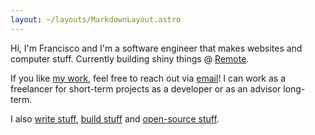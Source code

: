 ```yaml
---
layout: ~/layouts/MarkdownLayout.astro
---
```


Hi, I'm Francisco and I'm a software engineer that makes websites and computer stuff. Currently building shiny things @ [Remote](https://remote.com).

If you like [my work](/projects), feel free to reach out via [email](mailto:francisco.sousa@hey.com)! I can work as a freelancer for short-term projects as a developer or as an advisor long-term.

I also [write stuff](/blog), [build stuff](/projects) and [open-source stuff](https://github.com/jfranciscosousa).
